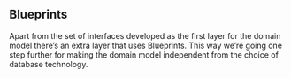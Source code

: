 ## Blueprints

Apart from the set of interfaces developed as the first layer for the domain model there’s an extra layer that uses Blueprints. This way we’re going one step further for making the domain model independent from the choice of database technology.